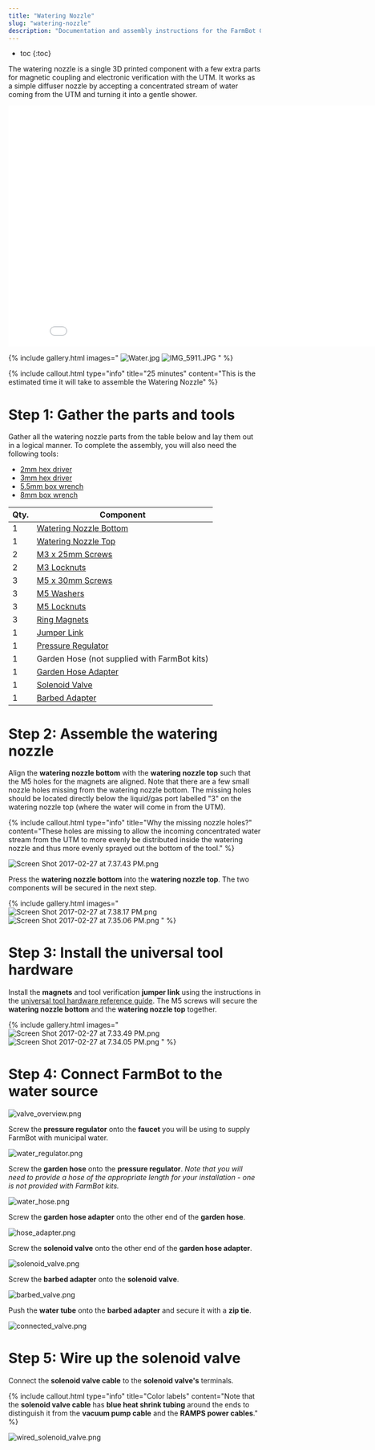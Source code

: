 ```yaml
---
title: "Watering Nozzle"
slug: "watering-nozzle"
description: "Documentation and assembly instructions for the FarmBot Genesis watering nozzle"
---
```


* toc
{:toc}

The watering nozzle is a single 3D printed component with a few extra parts for magnetic coupling and electronic verification with the UTM. It works as a simple diffuser nozzle by accepting a concentrated stream of water coming from the UTM and turning it into a gentle shower.

<iframe class="embedly-embed" src="//cdn.embedly.com/widgets/media.html?src=https%3A%2F%2Fwww.youtube.com%2Fembed%2Fxh7imhENpLQ%3Ffeature%3Doembed&url=http%3A%2F%2Fwww.youtube.com%2Fwatch%3Fv%3Dxh7imhENpLQ&image=https%3A%2F%2Fi.ytimg.com%2Fvi%2Fxh7imhENpLQ%2Fhqdefault.jpg&key=02466f963b9b4bb8845a05b53d3235d7&type=text%2Fhtml&schema=youtube" width="854" height="480" scrolling="no" frameborder="0" allowfullscreen></iframe>

{% include gallery.html images="
![Water.jpg](_images/Water.jpg)
![IMG_5911.JPG](_images/IMG_5911.JPG)
" %}

{%
include callout.html
type="info"
title="25 minutes"
content="This is the estimated time it will take to assemble the Watering Nozzle"
%}



# Step 1: Gather the parts and tools

Gather all the watering nozzle parts from the table below and lay them out in a logical manner. To complete the assembly, you will also need the following tools:

* [2mm hex driver](../../Extras/bom/miscellaneous.md#2mm-hex-driver)
* [3mm hex driver](../../Extras/bom/miscellaneous.md#3mm-hex-driver)
* [5.5mm box wrench](../../Extras/bom/miscellaneous.md#55mm-box-wrench)
* [8mm box wrench](../../Extras/bom/miscellaneous.md#8mm-box-wrench)

|Qty.                          |Component                     |
|------------------------------|------------------------------|
|1                             |[Watering Nozzle Bottom](../../Extras/bom/plastic-parts.md#watering-nozzle)
|1                             |[Watering Nozzle Top](../../Extras/bom/plastic-parts.md#watering-nozzle)
|2                             |[M3 x 25mm Screws](../../Extras/bom/fasteners-and-hardware.md#m3-screws)
|2                             |[M3 Locknuts](../../Extras/bom/fasteners-and-hardware.md#m3-locknuts)
|3                             |[M5 x 30mm Screws](../../Extras/bom/fasteners-and-hardware.md#m5-screws)
|3                             |[M5 Washers](../../Extras/bom/fasteners-and-hardware.md#m5-washers)
|3                             |[M5 Locknuts](../../Extras/bom/fasteners-and-hardware.md#m5-locknuts)
|3                             |[Ring Magnets](../../Extras/bom/miscellaneous.md#ring-magnets)
|1                             |[Jumper Link](../../Extras/bom/electronics-and-wiring.md#jumper-links)
|1                             |[Pressure Regulator](../../Extras/bom/tubing.md#pressure-regulator)
|1                             |Garden Hose (not supplied with FarmBot kits)
|1                             |[Garden Hose Adapter](../../Extras/bom/tubing.md#garden-hose-adapter)
|1                             |[Solenoid Valve](../../Extras/bom/electronics-and-wiring.md#solenoid-valve)
|1                             |[Barbed Adapter](../../Extras/bom/tubing.md#barbed-adapter)



# Step 2: Assemble the watering nozzle

Align the **watering nozzle bottom** with the **watering nozzle top** such that the M5 holes for the magnets are aligned. Note that there are a few small nozzle holes missing from the watering nozzle bottom. The missing holes should be located directly below the liquid/gas port labelled "3" on the watering nozzle top (where the water will come in from the UTM).

{%
include callout.html
type="info"
title="Why the missing nozzle holes?"
content="These holes are missing to allow the incoming concentrated water stream from the UTM to more evenly be distributed inside the watering nozzle and thus more evenly sprayed out the bottom of the tool."
%}



![Screen Shot 2017-02-27 at 7.37.43 PM.png](_images/Screen_Shot_2017-02-27_at_7.37.43_PM.png)

Press the **watering nozzle bottom** into the **watering nozzle top**. The two components will be secured in the next step.

{% include gallery.html images="
![Screen Shot 2017-02-27 at 7.38.17 PM.png](_images/Screen_Shot_2017-02-27_at_7.38.17_PM.png)
![Screen Shot 2017-02-27 at 7.35.06 PM.png](_images/Screen_Shot_2017-02-27_at_7.35.06_PM.png)
" %}

# Step 3: Install the universal tool hardware

Install the **magnets** and tool verification **jumper link** using the instructions in the [universal tool hardware reference guide](../reference/universal-tool-hardware.md). The M5 screws will secure the **watering nozzle bottom** and the **watering nozzle top** together.

{% include gallery.html images="
![Screen Shot 2017-02-27 at 7.33.49 PM.png](_images/Screen_Shot_2017-02-27_at_7.33.49_PM.png)
![Screen Shot 2017-02-27 at 7.34.05 PM.png](_images/Screen_Shot_2017-02-27_at_7.34.05_PM.png)
" %}

# Step 4: Connect FarmBot to the water source



![valve_overview.png](_images/valve_overview.png)

Screw the **pressure regulator** onto the **faucet** you will be using to supply FarmBot with municipal water.

![water_regulator.png](_images/water_regulator.png)

Screw the **garden hose** onto the **pressure regulator**. *Note that you will need to provide a hose of the appropriate length for your installation - one is not provided with FarmBot kits.*

![water_hose.png](_images/water_hose.png)

Screw the **garden hose adapter** onto the other end of the **garden hose**.

![hose_adapter.png](_images/hose_adapter.png)

Screw the **solenoid valve** onto the other end of the **garden hose adapter**.

![solenoid_valve.png](_images/solenoid_valve.png)

Screw the **barbed adapter** onto the **solenoid valve**.

![barbed_valve.png](_images/barbed_valve.png)

Push the **water tube** onto the **barbed adapter** and secure it with a **zip tie**.

![connected_valve.png](_images/connected_valve.png)



# Step 5: Wire up the solenoid valve

Connect the **solenoid valve cable** to the **solenoid valve's** terminals.

{%
include callout.html
type="info"
title="Color labels"
content="Note that the **solenoid valve cable** has **blue heat shrink tubing** around the ends to distinguish it from the **vacuum pump cable** and the **RAMPS power cables**."
%}



![wired_solenoid_valve.png](_images/wired_solenoid_valve.png)

